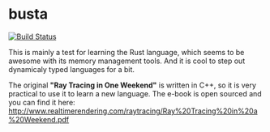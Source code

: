 # busta

[![Build Status](https://travis-ci.com/saskenuba/busta.svg?branch=master)](https://travis-ci.com/saskenuba/busta)

This is mainly a test for learning the Rust language, which seems to be awesome with its memory management tools. And it is cool to step out dynamicaly typed languages for a bit.

The original **"Ray Tracing in One Weekend"** is written in C++, so it is very practical to use it to learn a new language. The e-book is open sourced and you can find it here: http://www.realtimerendering.com/raytracing/Ray%20Tracing%20in%20a%20Weekend.pdf
